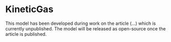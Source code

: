 # KineticGas

This model has been developed during work on the article (...) which is currently unpublished. The model will be released as open-source once the article is published.
